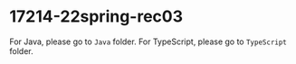 # 17214-22spring-rec03

For Java, please go to `Java` folder.
For TypeScript, please go to `TypeScript` folder.
